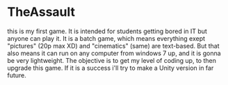 # TheAssault
this is my first game. It is intended for students getting bored in IT but anyone can play it. It is a batch game, which means everything exept "pictures" (20p max XD) and "cinematics" (same) are text-based. But that also means it can run on any computer from windows 7 up, and it is gonna be very lightweight. The objective is to get my level of coding up, to then upgrade this game. If it is a success i'll try to make a Unity version in far future.
